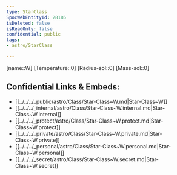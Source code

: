 ```yaml
---
type: StarClass
SpocWebEntityId: 28186
isDeleted: false
isReadOnly: false
confidential: public
tags:
- astro/StarClass

---
```

[name::W]
[Temperature::0]
[Radius-sol::0]
[Mass-sol::0]




## Confidential Links & Embeds: 
- [[../../../_public/astro/Class/Star-Class~W.md|Star-Class~W]] 
- [[../../../_internal/astro/Class/Star-Class~W.internal.md|Star-Class~W.internal]] 
- [[../../../_protect/astro/Class/Star-Class~W.protect.md|Star-Class~W.protect]] 
- [[../../../_private/astro/Class/Star-Class~W.private.md|Star-Class~W.private]] 
- [[../../../_personal/astro/Class/Star-Class~W.personal.md|Star-Class~W.personal]] 
- [[../../../_secret/astro/Class/Star-Class~W.secret.md|Star-Class~W.secret]]

